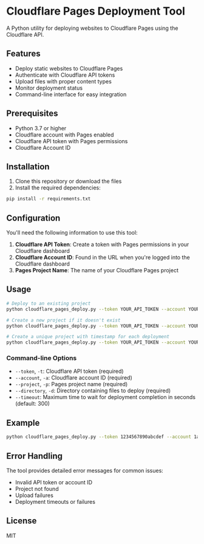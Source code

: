 # Cloudflare Pages Deployment Tool

A Python utility for deploying websites to Cloudflare Pages using the Cloudflare API.

## Features

- Deploy static websites to Cloudflare Pages
- Authenticate with Cloudflare API tokens
- Upload files with proper content types
- Monitor deployment status
- Command-line interface for easy integration

## Prerequisites

- Python 3.7 or higher
- Cloudflare account with Pages enabled
- Cloudflare API token with Pages permissions
- Cloudflare Account ID

## Installation

1. Clone this repository or download the files
2. Install the required dependencies:

```bash
pip install -r requirements.txt
```

## Configuration

You'll need the following information to use this tool:

1. **Cloudflare API Token**: Create a token with Pages permissions in your Cloudflare dashboard
2. **Cloudflare Account ID**: Found in the URL when you're logged into the Cloudflare dashboard
3. **Pages Project Name**: The name of your Cloudflare Pages project

## Usage

```bash
# Deploy to an existing project
python cloudflare_pages_deploy.py --token YOUR_API_TOKEN --account YOUR_ACCOUNT_ID --project YOUR_PROJECT_NAME --directory ./path/to/site

# Create a new project if it doesn't exist
python cloudflare_pages_deploy.py --token YOUR_API_TOKEN --account YOUR_ACCOUNT_ID --project YOUR_PROJECT_NAME --directory ./path/to/site --create-new

# Create a unique project with timestamp for each deployment
python cloudflare_pages_deploy.py --token YOUR_API_TOKEN --account YOUR_ACCOUNT_ID --project YOUR_PROJECT_NAME --directory ./path/to/site --unique
```

### Command-line Options

- `--token`, `-t`: Cloudflare API token (required)
- `--account`, `-a`: Cloudflare account ID (required)
- `--project`, `-p`: Pages project name (required)
- `--directory`, `-d`: Directory containing files to deploy (required)
- `--timeout`: Maximum time to wait for deployment completion in seconds (default: 300)

## Example

```bash
python cloudflare_pages_deploy.py --token 1234567890abcdef --account 1a2b3c4d5e6f7g8h9i0j --project my-website --directory ./dist
```

## Error Handling

The tool provides detailed error messages for common issues:

- Invalid API token or account ID
- Project not found
- Upload failures
- Deployment timeouts or failures

## License

MIT